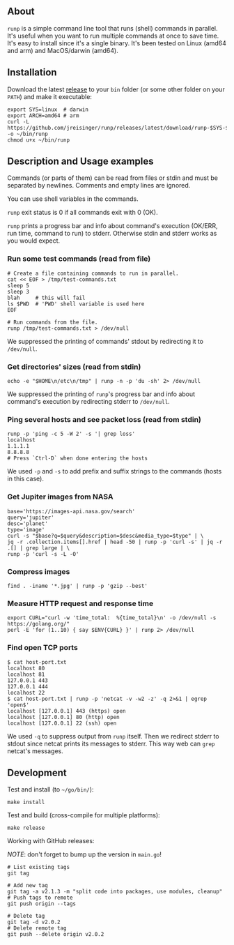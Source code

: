 ## About

`runp` is a simple command line tool that runs (shell) commands in parallel. It's useful when you want to run multiple commands at once to save time. It's easy to install since it's a single binary. It's been tested on Linux (amd64 and arm) and MacOS/darwin (amd64).

## Installation

Download the latest [release](https://github.com/jreisinger/runp/releases) to your `bin` folder (or some other folder on your `PATH`) and make it executable:

```
export SYS=linux  # darwin
export ARCH=amd64 # arm
curl -L https://github.com/jreisinger/runp/releases/latest/download/runp-$SYS-$ARCH -o ~/bin/runp
chmod u+x ~/bin/runp
```

## Description and Usage examples

Commands (or parts of them) can be read from files or stdin and must be separated by newlines. Comments and empty lines are ignored.

You can use shell variables in the commands.

`runp` exit status is 0 if all commands exit with 0 (OK).

`runp` prints a progress bar and info about command's execution (OK/ERR, run time, command to run) to stderr. Otherwise stdin and stderr works as you would expect. 

### Run some test commands (read from file)

```
# Create a file containing commands to run in parallel.
cat << EOF > /tmp/test-commands.txt
sleep 5
sleep 3
blah     # this will fail
ls $PWD  # 'PWD' shell variable is used here
EOF

# Run commands from the file.
runp /tmp/test-commands.txt > /dev/null
```

We suppressed the printing of commands' stdout by redirecting it to `/dev/null`.

### Get directories' sizes (read from stdin)

```
echo -e "$HOME\n/etc\n/tmp" | runp -n -p 'du -sh' 2> /dev/null 
```

We suppressed the printing of `runp`'s progress bar and info about command's execution by redirecting stderr to `/dev/null`.

### Ping several hosts and see packet loss (read from stdin)

```
runp -p 'ping -c 5 -W 2' -s '| grep loss'
localhost
1.1.1.1
8.8.8.8
# Press `Ctrl-D` when done entering the hosts
```

We used `-p` and `-s` to add prefix and suffix strings to the commands (hosts in this case).

### Get Jupiter images from NASA

```
base='https://images-api.nasa.gov/search'
query='jupiter'
desc='planet'
type='image'
curl -s "$base?q=$query&description=$desc&media_type=$type" | \
jq -r .collection.items[].href | head -50 | runp -p 'curl -s' | jq -r .[] | grep large | \
runp -p 'curl -s -L -O'
```

### Compress images

```
find . -iname '*.jpg' | runp -p 'gzip --best'
```

### Measure HTTP request and response time

```
export CURL="curl -w 'time_total:  %{time_total}\n' -o /dev/null -s https://golang.org/"
perl -E 'for (1..10) { say $ENV{CURL} }' | runp 2> /dev/null
```

### Find open TCP ports

```
$ cat host-port.txt
localhost 80
localhost 81
127.0.0.1 443
127.0.0.1 444
localhost 22
$ cat host-port.txt | runp -p 'netcat -v -w2 -z' -q 2>&1 | egrep 'open$'
localhost [127.0.0.1] 443 (https) open
localhost [127.0.0.1] 80 (http) open
localhost [127.0.0.1] 22 (ssh) open
```

We used `-q` to suppress output from `runp` itself. Then we redirect stderr to stdout since netcat prints its messages to stderr. This way web can `grep` netcat's messages.

## Development

Test and install (to `~/go/bin/`):

```
make install
```

Test and build (cross-compile for multiple platforms):

```
make release
```

Working with GitHub releases:

*NOTE*: don't forget to bump up the version in `main.go`!

```
# List existing tags
git tag

# Add new tag
git tag -a v2.1.3 -m "split code into packages, use modules, cleanup"
# Push tags to remote
git push origin --tags

# Delete tag
git tag -d v2.0.2
# Delete remote tag
git push --delete origin v2.0.2
```
